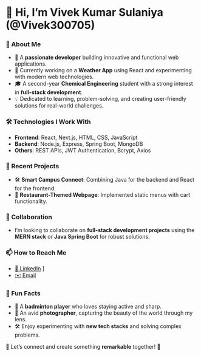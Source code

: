 # 👋 Hi, I’m **Vivek Kumar Sulaniya (@Vivek300705)**  

### 🚀 About Me  
- 🌟 A **passionate developer** building innovative and functional web applications.  
- 🔭 Currently working on a **Weather App** using React and experimenting with modern web technologies.  
- 🎓 A second-year **Chemical Engineering** student with a strong interest in **full-stack development**.  
- 💡 Dedicated to learning, problem-solving, and creating user-friendly solutions for real-world challenges.  

### 🛠️ Technologies I Work With  
- **Frontend**: React, Next.js, HTML, CSS, JavaScript  
- **Backend**: Node.js, Express, Spring Boot, MongoDB  
- **Others**: REST APIs, JWT Authentication, Bcrypt, Axios  

### 🌱 Recent Projects  
- 🛠️ **Smart Campus Connect**: Combining Java for the backend and React for the frontend.  
- 🍴 **Restaurant-Themed Webpage**: Implemented static menus with cart functionality.    

### 💞️ Collaboration  
- I’m looking to collaborate on **full-stack development projects** using the **MERN stack** or **Java Spring Boot** for robust solutions.  

### 📫 How to Reach Me  
- [💼 LinkedIn](https://www.linkedin.com/in/vivek-kumar-sulaniya-ba8204267/) ] 
- [✉️ Email](mailto:vivekkumarsulaniya@gmail.com)  

### 🎯 Fun Facts  
- 🏸 A **badminton player** who loves staying active and sharp.  
- 📸 An avid **photographer**, capturing the beauty of the world through my lens.  
- 🛠️ Enjoy experimenting with **new tech stacks** and solving complex problems.  

🌟 Let’s connect and create something **remarkable** together! 🌟

